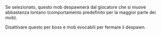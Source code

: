 Se selezionato, questo mob despawnerà dal giocatore che si muove abbastanza lontano (comportamento predefinito per la maggior parte dei mob).

Disattivare questo per boss e mob evocabili per fermare il despawn.